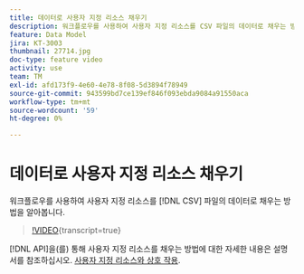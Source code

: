 ```yaml
---
title: 데이터로 사용자 지정 리소스 채우기
description: 워크플로우를 사용하여 사용자 지정 리소스를 CSV 파일의 데이터로 채우는 방법을 알아봅니다.
feature: Data Model
jira: KT-3003
thumbnail: 27714.jpg
doc-type: feature video
activity: use
team: TM
exl-id: afd173f9-4e60-4e78-8f08-5d3894f78949
source-git-commit: 943599bd7ce139ef846f093ebda9084a91550aca
workflow-type: tm+mt
source-wordcount: '59'
ht-degree: 0%

---
```


# 데이터로 사용자 지정 리소스 채우기

워크플로우를 사용하여 사용자 지정 리소스를 [!DNL CSV] 파일의 데이터로 채우는 방법을 알아봅니다.

>[!VIDEO](https://video.tv.adobe.com/v/27714?learn=on){transcript=true}

[!DNL API]을(를) 통해 사용자 지정 리소스를 채우는 방법에 대한 자세한 내용은 설명서를 참조하십시오. [사용자 지정 리소스와 상호 작용](https://experienceleague.adobe.com/docs/campaign-standard/using/working-with-apis/interacting-with-custom-resources.html?lang=ko).
